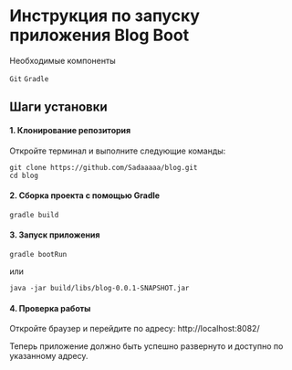 # Инструкция по запуску приложения Blog Boot
Необходимые компоненты

`Git`
`Gradle`

## Шаги установки

#### 1. Клонирование репозитория

Откройте терминал и выполните следующие команды:
```
git clone https://github.com/Sadaaaaa/blog.git
cd blog
```
#### 2. Сборка проекта с помощью Gradle
```
gradle build
```

#### 3. Запуск приложения
```
gradle bootRun
```
или

```
java -jar build/libs/blog-0.0.1-SNAPSHOT.jar
```

#### 4. Проверка работы

Откройте браузер и перейдите по адресу: http://localhost:8082/

Теперь приложение должно быть успешно развернуто и доступно по указанному адресу.